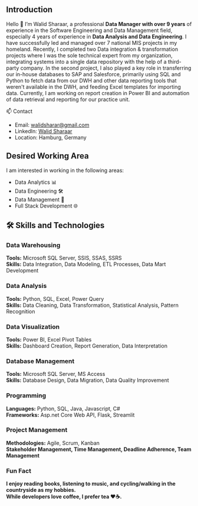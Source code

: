 <h2>  Introduction </h2>
<p>
Hello 👋 I’m Walid Sharaar, a professional <b>Data Manager with over 9 years</b> of experience in the Software Engineering and Data Management field, especially 4 years of experience in <b>Data Analysis and Data Engineering</b>. I have successfully led and managed over 7 national MIS projects in my homeland. Recently, I completed two Data integration & transformation projects where I was the sole technical expert from my organization, integrating systems into a single data repository with the help of a third-party company. In the second project, I also played a key role in transferring our in-house databases to SAP and Salesforce, primarily using SQL and Python to fetch data from our DWH and other data reporting tools that weren't available in the DWH, and feeding Excel templates for importing data. Currently, I am working on report creation in Power BI and automation of data retrieval and reporting for our practice unit.
</p>

</h2>📫 Contact</h2>

* Email: walidsharar@gmail.com
* LinkedIn: [Walid Sharaar](https://www.linkedin.com/in/walidsharaar)  
* Location: Hamburg, Germany
  
<h2>Desired Working Area</h2> 
<p>
I am interested in working in the following areas:</br>

* Data Analytics 📊 </br>
* Data Engineering 🛠️ </br>
* Data Management 📂 </br>
* Full Stack Development 🌐 </br>

</p>

<h2>🛠️ Skills and Technologies</h2> 

<h3>Data Warehousing</h3>
<b>Tools:</b> Microsoft SQL Server, SSIS, SSAS, SSRS <br/>
<b>Skills:</b> Data Integration, Data Modeling, ETL Processes, Data Mart Development
  
<h3>Data Analysis</h3>
<b>Tools:</b> Python, SQL, Excel, Power Query<br/>
<b>Skills:</b> Data Cleaning, Data Transformation, Statistical Analysis, Pattern Recognition
  
<h3>Data Visualization </h3>
<b>Tools:</b> Power BI, Excel Pivot Tables <br/>
<b>Skills:</b> Dashboard Creation, Report Generation, Data Interpretation
<h3>Database Management</h3>
<b>Tools:</b> Microsoft SQL Server, MS Access <br/>
<b>Skills:</b> Database Design, Data Migration, Data Quality Improvement
<h3>Programming</h3>
<b>Languages:</b> Python, SQL, Java, Javascript, C# <br/>
<b>Frameworks:</b> Asp.net Core Web API, Flask, Streamlit <br/>
<h3>Project Management</h3>
<b>Methodologies:</b> Agile, Scrum, Kanban <br/>
<b><Skills: /b> Stakeholder Management, Time Management, Deadline Adherence, Team Management
<h3>Fun Fact</h3>
I enjoy reading books, listening to music, and cycling/walking in the countryside as my hobbies. <br/>
While developers love coffee, I prefer tea ❤️☕️.  </b>


  
  

